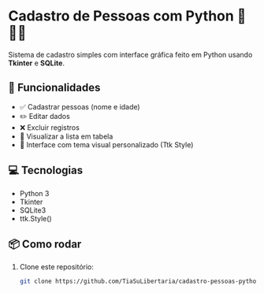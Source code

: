 # Cadastro de Pessoas com Python 🐍🧑‍💼

Sistema de cadastro simples com interface gráfica feito em Python usando **Tkinter** e **SQLite**.

## 🚀 Funcionalidades

- ✅ Cadastrar pessoas (nome e idade)
- ✏️ Editar dados
- ❌ Excluir registros
- 🧾 Visualizar a lista em tabela
- 🎨 Interface com tema visual personalizado (Ttk Style)

## 💻 Tecnologias

- Python 3
- Tkinter
- SQLite3
- ttk.Style()

## 📦 Como rodar

1. Clone este repositório:
   ```bash
   git clone https://github.com/TiaSuLibertaria/cadastro-pessoas-python.git
